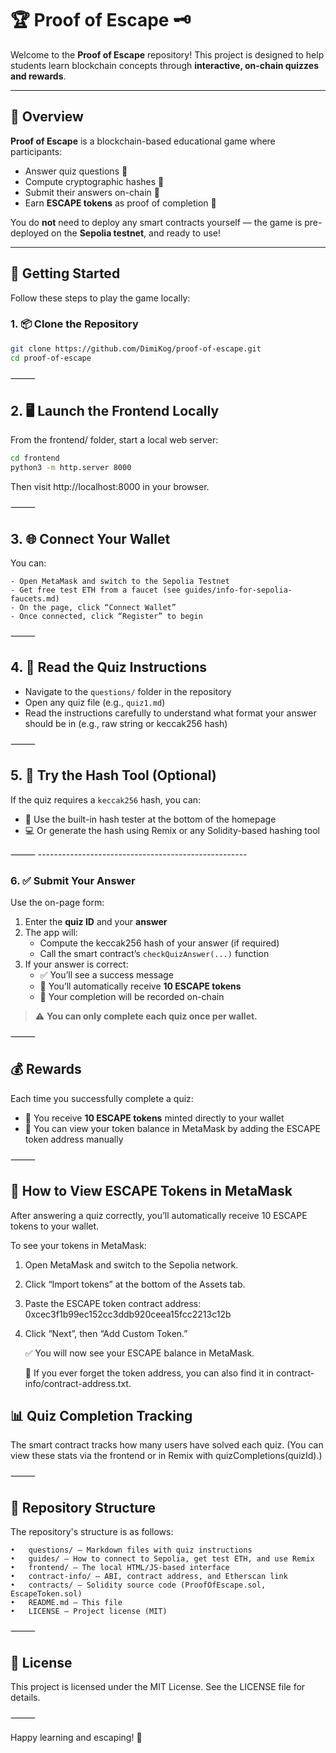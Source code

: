 # 🏆 Proof of Escape 🗝️

Welcome to the **Proof of Escape** repository! This project is designed to help students learn blockchain concepts through **interactive, on-chain quizzes and rewards**.

---

## 🚀 Overview

**Proof of Escape** is a blockchain-based educational game where participants:

- Answer quiz questions 🤔
- Compute cryptographic hashes 🔑
- Submit their answers on-chain 🔗
- Earn **ESCAPE tokens** as proof of completion 🎁

You do **not** need to deploy any smart contracts yourself — the game is pre-deployed on the **Sepolia testnet**, and ready to use!

---

## 🧰 Getting Started

Follow these steps to play the game locally:

### 1. 📦 Clone the Repository

```bash
git clone https://github.com/DimiKog/proof-of-escape.git
cd proof-of-escape
```

⸻ 

## 2. 🖥️ Launch the Frontend Locally

From the frontend/ folder, start a local web server:
```bash 
cd frontend
python3 -m http.server 8000
```
Then visit http://localhost:8000 in your browser.

⸻ 

## 3. 🌐 Connect Your Wallet

You can:

	- Open MetaMask and switch to the Sepolia Testnet
	- Get free test ETH from a faucet (see guides/info-for-sepolia-faucets.md)
	- On the page, click “Connect Wallet”
	- Once connected, click “Register” to begin

⸻

## 4. 📄 Read the Quiz Instructions

- Navigate to the `questions/` folder in the repository
- Open any quiz file (e.g., `quiz1.md`)
- Read the instructions carefully to understand what format your answer should be in (e.g., raw string or keccak256 hash)

⸻ 

## 5. 🧪 Try the Hash Tool (Optional)

If the quiz requires a `keccak256` hash, you can:

- 🧪 Use the built-in hash tester at the bottom of the homepage
- 💻 Or generate the hash using Remix or any Solidity-based hashing tool

⸻ ----------------------------------------------------

### 6. ✅ Submit Your Answer

Use the on-page form:

1. Enter the **quiz ID** and your **answer**
2. The app will:
   - Compute the keccak256 hash of your answer (if required)
   - Call the smart contract’s `checkQuizAnswer(...)` function
3. If your answer is correct:
   - ✅ You’ll see a success message
   - 🎁 You’ll automatically receive **10 ESCAPE tokens**
   - 📌 Your completion will be recorded on-chain

> ⚠️ **You can only complete each quiz once per wallet.**

⸻ 

## 💰 Rewards

Each time you successfully complete a quiz:

- 🎁 You receive **10 ESCAPE tokens** minted directly to your wallet
- 👛 You can view your token balance in MetaMask by adding the ESCAPE token address manually

⸻ 

## 👛 How to View ESCAPE Tokens in MetaMask

After answering a quiz correctly, you’ll automatically receive 10 ESCAPE tokens to your wallet.

To see your tokens in MetaMask:
1.	Open MetaMask and switch to the Sepolia network.
2.	Click “Import tokens” at the bottom of the Assets tab.
3.	Paste the ESCAPE token contract address: 0xcec3f1b99ec152cc3ddb920ceea15fcc2213c12b
4.	Click “Next”, then “Add Custom Token.”

	✅ You will now see your ESCAPE balance in MetaMask.
	
	🔎 If you ever forget the token address, you can also find it in contract-info/contract-address.txt.

## 📊 Quiz Completion Tracking

The smart contract tracks how many users have solved each quiz.
(You can view these stats via the frontend or in Remix with quizCompletions(quizId).)

⸻ 

## 📂 Repository Structure

The repository's structure is as follows:

	•	questions/ – Markdown files with quiz instructions
	•	guides/ – How to connect to Sepolia, get test ETH, and use Remix
	•	frontend/ – The local HTML/JS-based interface
	•	contract-info/ – ABI, contract address, and Etherscan link
	•	contracts/ – Solidity source code (ProofOfEscape.sol, EscapeToken.sol)
	•	README.md – This file
	•	LICENSE – Project license (MIT)

⸻ 

## 📜 License

This project is licensed under the MIT License.
See the LICENSE file for details.

⸻

Happy learning and escaping! 🔐